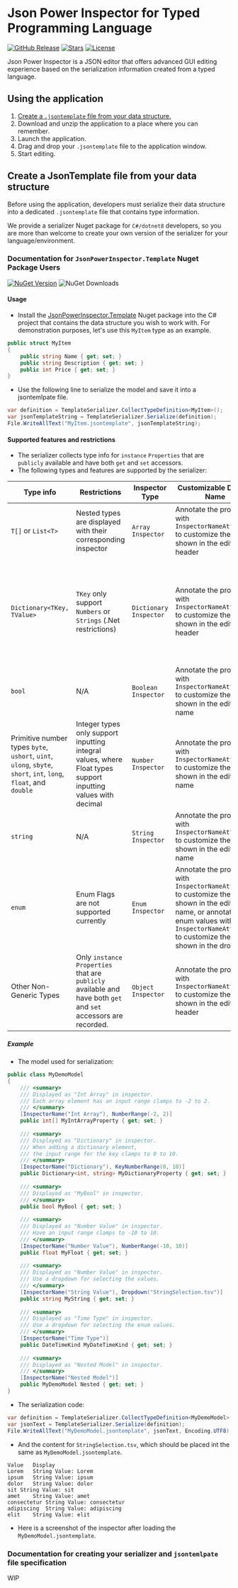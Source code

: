 <!-- markdownlint-disable MD033 -->
<!-- markdownlint-disable MD010 -->
# Json Power Inspector for Typed Programming Language

[![GitHub Release](https://img.shields.io/github/v/release/Delsin-Yu/Json-Power-Inspector)](https://github.com/Delsin-Yu/Json-Power-Inspector/releases/latest) [![Stars](https://img.shields.io/github/stars/Delsin-Yu/Json-Power-Inspector?color=brightgreen)](https://github.com/Delsin-Yu/Json-Power-Inspector/stargazers) [![License](https://img.shields.io/badge/license-MIT-blue.svg)](https://github.com/Delsin-Yu/Json-Power-Inspector/blob/main/LICENSE)

Json Power Inspector is a JSON editor that offers advanced GUI editing experience based on the serialization information created from a typed language.

## Using the application

1. [Create a `.jsontemplate` file from your data structure.](#create-a-jsontemplate-file-from-your-data-structure)
2. Download and unzip the application to a place where you can remember.
3. Launch the application.
4. Drag and drop your `.jsontemplate` file to the application window.
5. Start editing.

## Create a JsonTemplate file from your data structure

Before using the application, developers must serialize their data structure into a dedicated `.jsontemplate` file that contains type information.

We provide a serializer Nuget package for `C#/dotnet8` developers, so you are more than welcome to create your own version of the serializer for your language/environment.

### Documentation for `JsonPowerInspector.Template` Nuget Package Users

[![NuGet Version](https://img.shields.io/nuget/v/JsonPowerInspector.Template)](https://www.nuget.org/packages/JsonPowerInspector.Template) ![NuGet Downloads](https://img.shields.io/nuget/dt/JsonPowerInspector.Template)

#### Usage

- Install the [JsonPowerInspector.Template](https://www.nuget.org/packages/JsonPowerInspector.Template) Nuget package into the C# project that contains the data structure you wish to work with. For demonstration purposes, let's use this `MyItem` type as an example.

```csharp
public struct MyItem
{
    public string Name { get; set; }
    public string Description { get; set; }
    public int Price { get; set; }
}
```

- Use the following line to serialize the model and save it into a jsontemlpate file.

```csharp
var definition = TemplateSerializer.CollectTypeDefinition<MyItem>();
var jsonTemplateString = TemplateSerializer.Serialize(definition);
File.WriteAllText("MyItem.jsontemplate", jsonTemplateString);
```

#### Supported features and restrictions

- The serializer collects type info for `instance` `Properties` that are `publicly` available and have both `get` and `set` accessors.
- The following types and features are supported by the serializer:

|Type info|Restrictions|Inspector Type|Customizable Display Name|Restrict the number range|Displays a dropdown instead of value editor|
|-|-|-|-|-|-|
|`T[]` or `List<T>`|Nested types are displayed with their corresponding inspector|`Array Inspector`|Annotate the property with `InspectorNameAttribute` to customize the name shown in the editor header|Annotate the property with `NumberRangeAttribute` for the array element type, the type itself should be compatible with `NumberRange`.|Annotate the property with `DropdownAttribute` for the array element type, the type itself should be compatible with `Dropdown`|
|`Dictionary<TKey, TValue>`|`TKey` only support `Numbers` or `Strings` (.Net restrictions)|`Dictionary Inspector`|Annotate the property with `InspectorNameAttribute` to customize the name shown in the editor header|Annotate the property with `KeyNumberRangeAttribute` for `TKey`<br/> and use `ValueNumberRangeAttribute` for `TValue`, <br/>the annotated type should be a `NumberRange` compatible type.|Annotate the property with `KeyDropdownAttribute` for `TKey`<br/> and use `ValueDropdownAttribute` for `TValue`, <br/>the annotated type should be a `Dropdown` compatible type, the corresponding types gets |
|`bool`|N/A|`Boolean Inspector`|Annotate the property with `InspectorNameAttribute` to customize the name shown in the editor name|Not supported|Not supported|
|Primitive number types `byte`, `ushort`, `uint`, `ulong`, `sbyte`, `short`, `int`, `long`, `float`, and `double`|Integer types only support inputting integral values, where Float types support inputting values with decimal|`Number Inspector`|Annotate the property with `InspectorNameAttribute` to customize the name shown in the editor name|Annotate the property with `NumberRangeAttribute` to customize the value range|Use `DropdownAttribute` to customize the dropdown data source and value resolver|
|`string`|N/A|`String Inspector`|Annotate the property with `InspectorNameAttribute` to customize the name shown in the editor name|Not supported|Annotate the property with `DropdownAttribute` to customize the dropdown data source and value resolver|
|`enum`|Enum Flags are not supported currently |`Enum Inspector`|Annotate the property with `InspectorNameAttribute` to customize the name shown in the editor name, or annotate the enum values with `InspectorNameAttribute` to customize the names shown in the dropdown|Not supported|Not supported|
|Other Non-Generic Types|Only `instance` `Properties` that are `publicly` available and have both `get` and `set` accessors are recorded.|`Object Inspector`|Annotate the property with `InspectorNameAttribute` to customize the name shown in the editor header|Not Supported|Not Supported|

##### Example

- The model used for serialization:

```csharp
public class MyDemoModel
{
    /// <summary>
    /// Displayed as "Int Array" in inspector.
    /// Each array element has an input range clamps to -2 to 2.
    /// </summary>
    [InspectorName("Int Array"), NumberRange(-2, 2)] 
    public int[] MyIntArrayProperty { get; set; }
    
    /// <summary>
    /// Displayed as "Dictionary" in inspector.
    /// When adding a dictionary element,
    /// the input range for the key clamps to 0 to 10.
    /// </summary>
    [InspectorName("Dictionary"), KeyNumberRange(0, 10)] 
    public Dictionary<int, string> MyDictionaryProperty { get; set; }
    
    /// <summary>
    /// Displayed as "MyBool" in inspector.
    /// </summary>
    public bool MyBool { get; set; }
    
    /// <summary>
    /// Displayed as "Number Value" in inspector.
    /// Have an input range clamps to -10 to 10.
    /// </summary>
    [InspectorName("Number Value"), NumberRange(-10, 10)] 
    public float MyFloat { get; set; }
    
    /// <summary>
    /// Displayed as "Number Value" in inspector.
    /// Use a dropdown for selecting the values.
    /// </summary>
    [InspectorName("String Value"), Dropdown("StringSelection.tsv")] 
    public string MyString { get; set; }
    
    /// <summary>
    /// Displayed as "Time Type" in inspector.
    /// Use a dropdown for selecting the enum values.
    /// </summary>
    [InspectorName("Time Type")]
    public DateTimeKind MyDateTimeKind { get; set; }
    
    /// <summary>
    /// Displayed as "Nested Model" in inspector.
    /// </summary>
    [InspectorName("Nested Model")]
    public MyDemoModel Nested { get; set; }
}
```

- The serialization code:

```csharp
var definition = TemplateSerializer.CollectTypeDefinition<MyDemoModel>();
var jsonText = TemplateSerializer.Serialize(definition);
File.WriteAllText("MyDemoModel.jsontemplate", jsonText, Encoding.UTF8);
```

- And the content for `StringSelection.tsv`, which should be placed int the same as `MyDemoModel.jsontemplate`.

```text
Value	Display
Lorem	String Value: Lorem
ipsum	String Value: ipsum
dolor	String Value: dolor
sit	String Value: sit
amet	String Value: amet
consectetur	String Value: consectetur
adipiscing	String Value: adipiscing
elit	String Value: elit
```

- Here is a screenshot of the inspector after loading the `MyDemoModel.jsontemplate`.

### Documentation for creating your serializer and `jsontemlpate` file specification

WIP
